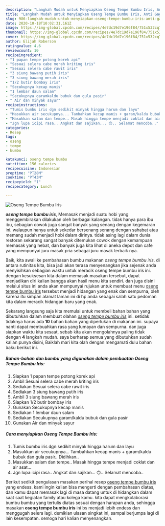 ```yaml
---
description: "Langkah Mudah untuk Menyiapkan Oseng Tempe Bumbu Iris, Anti Gagal"
title: "Langkah Mudah untuk Menyiapkan Oseng Tempe Bumbu Iris, Anti Gagal"
slug: 986-langkah-mudah-untuk-menyiapkan-oseng-tempe-bumbu-iris-anti-gagal
date: 2020-10-18T10:02:31.161Z
image: https://img-global.cpcdn.com/recipes/4e7dc19d7e196f84/751x532cq70/oseng-tempe-bumbu-iris-foto-resep-utama.jpg
thumbnail: https://img-global.cpcdn.com/recipes/4e7dc19d7e196f84/751x532cq70/oseng-tempe-bumbu-iris-foto-resep-utama.jpg
cover: https://img-global.cpcdn.com/recipes/4e7dc19d7e196f84/751x532cq70/oseng-tempe-bumbu-iris-foto-resep-utama.jpg
author: Elijah Roberson
ratingvalue: 4.6
reviewcount: 10
recipeingredient:
- "1 papan tempe potong korek api"
- "Sesuai selera cabe merah kriting iris"
- "Sesuai selera cabe rawit iris"
- "3 siung bawang putih iris"
- "3 siung bawang merah iris"
- "1/2 butir bombay iris"
- "Secukupnya kecap manis"
- "1 lembar daun salam"
- "Secukupnya garamkaldu bubuk dan gula pasir"
- " Air dan minyak sayur"
recipeinstructions:
- "Tumis bumbu iris dgn sedikit minyak hingga harum dan layu"
- "Masukkan air secukupnya... Tambahkan kecap manis + garam/kaldu bubuk dan gula pasir.. Didihkan.."
- "Masukkan salam dan tempe.. Masak hingga tempe menjadi coklat dan air asat..."
- "Jgn lupa icipi rasa.. Angkat dan sajikan... 🙃.. Selamat mencoba.."
categories:
- Resep
tags:
- oseng
- tempe
- bumbu

katakunci: oseng tempe bumbu 
nutrition: 156 calories
recipecuisine: Indonesian
preptime: "PT28M"
cooktime: "PT43M"
recipeyield: "1"
recipecategory: Lunch

---
```



![Oseng Tempe Bumbu Iris](https://img-global.cpcdn.com/recipes/4e7dc19d7e196f84/751x532cq70/oseng-tempe-bumbu-iris-foto-resep-utama.jpg)

<b><i>oseng tempe bumbu iris</i></b>, Memasak menjadi suatu hobi yang menggembirakan dilakukan oleh berbagai kalangan. tidak hanya para ibu ibu, sebagian cowok juga sangat banyak yang senang dengan kegemaran ini. walaupun hanya untuk sekedar bersenang senang dengan sahabat atau memang sudah menjadi hobi dalam dirinya. tidak asing lagi dalam dunia restoran sekarang sangat banyak ditemukan cowok dengan kemampuan memasak yang hebat, dan banyak juga kita lihat di aneka depot dan cafe yang mempunyai juru masak pria sebagai juru masak terbaik nya.



Baik, kita awali ke pembahasan bumbu makanan <i>oseng tempe bumbu iris</i>. di antara rutinitas kita, bisa jadi akan terasa menyenangkan jika sejenak anda menyisihkan sebagian waktu untuk meracik oseng tempe bumbu iris ini. dengan kesuksesan kita dalam memasak masakan tersebut, dapat menjadikan diri kalian bangga akan hasil menu kita sendiri. dan juga disini melalui situs ini anda akan mempunyai rujukan untuk membuat menu <u>oseng tempe bumbu iris</u> tersebut menjadi hidangan yang enak dan sempurna, oleh karena itu simpan alamat laman ini di hp anda sebagai salah satu pedoman kita dalam meracik hidangan baru yang enak.


Sekarang langsung saja kita memulai untuk membeli bahan bahan yang dibutuhkan dalam membuat olahan <u><i>oseng tempe bumbu iris</i></u> ini. setidak tidaknya harus ada <b>10</b> bahan bahan yang diperlukan di makanan ini. supaya nanti dapat membuahkan rasa yang lumayan dan sempurna. dan juga siapkan waktu kita sesaat, sebab kita akan mengolahnya paling tidak dengan <b>4</b> langkah mudah. saya berharap semua yang dibutuhkan sudah kalian punya disini, Baiklah mari kita olah dengan mengamati dulu bahan baku berikut ini.

<!--inarticleads1-->

##### Bahan-bahan dan bumbu yang digunakan dalam pembuatan Oseng Tempe Bumbu Iris:

1. Siapkan 1 papan tempe potong korek api
1. Ambil Sesuai selera cabe merah kriting iris
1. Sediakan Sesuai selera cabe rawit iris
1. Sediakan 3 siung bawang putih iris
1. Ambil 3 siung bawang merah iris
1. Siapkan 1/2 butir bombay iris
1. Gunakan Secukupnya kecap manis
1. Sediakan 1 lembar daun salam
1. Sediakan Secukupnya garam/kaldu bubuk dan gula pasir
1. Gunakan  Air dan minyak sayur




<!--inarticleads2-->

##### Cara menyiapkan Oseng Tempe Bumbu Iris:

1. Tumis bumbu iris dgn sedikit minyak hingga harum dan layu
1. Masukkan air secukupnya... Tambahkan kecap manis + garam/kaldu bubuk dan gula pasir.. Didihkan..
1. Masukkan salam dan tempe.. Masak hingga tempe menjadi coklat dan air asat...
1. Jgn lupa icipi rasa.. Angkat dan sajikan... 🙃.. Selamat mencoba..




Berikut sedikit pengulasan masakan perihal resep <u>oseng tempe bumbu iris</u> yang endess. kami ingin kalian bisa mengerti dengan pembahasan diatas, dan kamu dapat memasak lagi di masa datang untuk di hidangkan dalam saat saat kegiatan family atau kolega kamu. kita dapat mengkolaborasi bumbu bumbu yang tertulis diatas sesuai dengan harapan anda, sehingga masakan <b>oseng tempe bumbu iris</b> ini bs menjadi lebih endess dan menggugah selera lagi. demikian ulasan singkat ini, sampai berjumpa lagi di lain kesempatan. semoga hari kalian menyenangkan.
